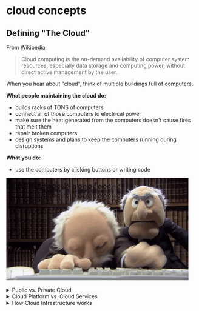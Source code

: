 # cloud concepts

## Defining "The Cloud"

From [Wikipedia](https://en.wikipedia.org/wiki/Cloud_computing):

> Cloud computing is the on-demand availability of computer system resources, especially data storage and computing power, without direct active management by the user.

When you hear about "cloud", think of multiple buildings full of computers.

**What people maintaining the cloud do:**

* builds racks of TONS of computers
* connect all of those computers to electrical power
* make sure the heat generated from the computers doesn't cause fires that melt them
* repair broken computers
* design systems and plans to keep the computers running during disruptions

**What you do:**

* use the computers by clicking buttons or writing code

![](./img/statler-waldorf-typing.gif)

<details><summary>Public vs. Private Cloud</summary>

`Private Cloud`: Only people working for your company get to use the computers.

* some companies to know:
    - [rackspace](https://www.rackspace.com/)
    - [VMWare](https://www.vmware.com/)
    - [SAP](https://www.sap.com/products/hana-enterprise-cloud.html)

`Public Cloud`: Many organizations can pay to use the computers.

</details>

<details><summary>Cloud Platform vs. Cloud Services</summary>

`Cloud Infrastructure`: You can pay to reserve storage and compute and do anything you want with them.

Examples:

* [Amazon Web Services (AWS)](https://aws.amazon.com/)
* [Google Cloud Platform (GCP)](https://cloud.google.com/)
* [Microsoft Azure](https://azure.microsoft.com/en-us/)
* [DigitalOcean](https://www.digitalocean.com/)
* [Alibaba Cloud](https://us.alibabacloud.com/)

`Cloud Services`: Services that you interact with over the internet, but which don't allow to run arbitrary code.

Examples:

* [GitHub](https://github.com/)
* [SalesForce CRM](https://www.salesforce.com/ap/cloudcomputing/)
* [WorkDay](https://www.workday.com/)

This can get extra confusing, because the biggest `Cloud Infrastructture` companies also offer many `Cloud Services`. For examples, Google has a `Cloud Infrastructure` (GCP) and many `Cloud Services` ([GMail](https://www.google.com/gmail/about/), [Google Drive](https://www.google.com/docs/about/), etc.

![](./img/google-cloud-services.png)

</details>

<details><summary>How Cloud Infrastructure works</summary>

Companies that sell cloud infrastructure are telling their customers:

> Let us handle the hard stuff. We'll set up the data centers, puts lots of different types of computers and storage in them, and make sure your code and data are accessible.

> ...even if a bunch of fiber-optic cables are damaged by construction

![](./img/fiber-optic-cable-cut.jpg)

**AWS**

![](./img/aws-regions.png)

*source: [AWS Global Infrastructure](https://aws.amazon.com/about-aws/global-infrastructure/)*

**Azure**

![](./img/azure-regions.png)

*source: [Azure Global Infrastructure](https://azure.microsoft.com/en-us/global-infrastructure/regions/)*

**GCP**

![](./img/google-regions.png)

*source: [Google Cloud locations](https://cloud.google.com/about/locations)*

</details>
